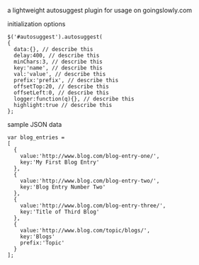 a lightweight autosuggest plugin for usage on goingslowly.com

initialization options

    $('#autosuggest').autosuggest(
    {
      data:{}, // describe this
      delay:400, // describe this
      minChars:3, // describe this
      key:'name', // describe this
      val:'value', // describe this
      prefix:'prefix', // describe this
      offsetTop:20, // describe this
      offsetLeft:0, // describe this
      logger:function(q){}, // describe this
      highlight:true // describe this
    };
    
sample JSON data

    var blog_entries =
    [
      {
        value:'http://www.blog.com/blog-entry-one/',
        key:'My First Blog Entry'
      },
      {
        value:'http://www.blog.com/blog-entry-two/',
        key:'Blog Entry Number Two'
      },
      {
        value:'http://www.blog.com/blog-entry-three/',
        key:'Title of Third Blog'
      },
      {
        value:'http://www.blog.com/topic/blogs/',
        key:'Blogs'
        prefix:'Topic'
      }
    ];